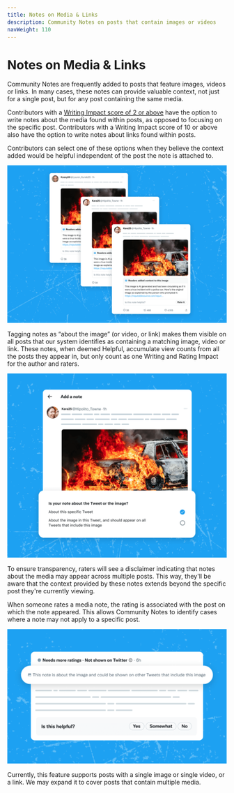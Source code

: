 ```yaml
---
title: Notes on Media & Links
description: Community Notes on posts that contain images or videos
navWeight: 110
---
```

# Notes on Media & Links

Community Notes are frequently added to posts that feature images, videos or links. In many cases, these notes can provide valuable context, not just for a single post, but for any post containing the same media.

Contributors with a [Writing Impact score of 2 or above](../under-the-hood/media-matching.md) have the option to write notes about the media found within posts, as opposed to focusing on the specific post. Contributors with a Writing Impact score of 10 or above also have the option to write notes about links found within posts.

Contributors can select one of these options when they believe the context added would be helpful independent of the post the note is attached to.

![Note-writing form with option: Is your note about the post, the image/videdo, or the link?](../images/notes-on-media-01.png)

Tagging notes as “about the image” (or video, or link) makes them visible on all posts that our system identifies as containing a matching image, video or link. These notes, when deemed Helpful, accumulate view counts from all the posts they appear in, but only count as one Writing and Rating Impact for the author and raters.

![Multiple posts with same image and the same note applied](../images/notes-on-media-02.png)

To ensure transparency, raters will see a disclaimer indicating that notes about the media may appear across multiple posts. This way, they'll be aware that the context provided by these notes extends beyond the specific post they're currently viewing.

When someone rates a media note, the rating is associated with the post on which the note appeared. This allows Community Notes to identify cases where a note may not apply to a specific post.

![Rating screen with callout: This note is about the image and could be shown on all posts that contain the same image](../images/notes-on-media-03.png)

Currently, this feature supports posts with a single image or single video, or a link. We may expand it to cover posts that contain multiple media.
